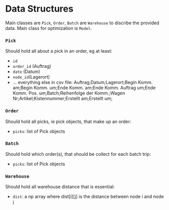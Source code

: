 # Data Structures
Main classes are `Pick`, `Order`, `Batch` are `Warehouse` to discribe the provided data. Main class for optimization is `Model`.

### `Pick`
Should hold all about a pick in an order, eg at least:
- `id`
- `order_id` (Auftrag)
- `date` (Datum)
- `node_id`(Lagerort)
- ... everything else in csv file: Auftrag;Datum;Lagerort;Begin Komm. am;Begin Komm. um;Ende Komm. am;Ende Komm. Auftrag um;Ende Komm. Pos. um;Batch;Reihenfolge der Komm.;Wagen Nr;Artikel;Kistennummer;Erstellt am;Erstellt um;


### `Order`
Should hold all picks, ie pick objects, that make up an order:
- `picks`: list of Pick objects

### `Batch`
Should hold which order(s), that should be collect for each batch trip:
- `picks`: list of Pick objects

### `Warehouse`
Should hold all warehouse distance that is essential:
- `dist`: a np array where dist[i][j] is the distance between node i and node j
